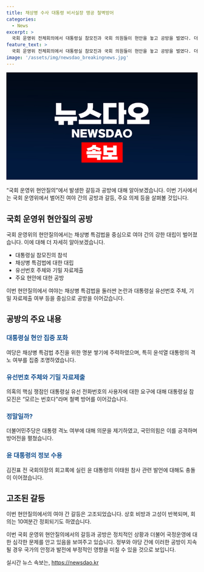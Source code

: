 ```yaml
---
title: 채상병 수사 대통령 비서실장 맹공 철벽방어
categories:
  - News
excerpt: >
  국회 운영위 전체회의에서 대통령실 참모진과 국회 의원들이 현안을 놓고 공방을 벌였다. 더불어민주당은 채상병 특검법 추진과 윤석열 대통령의 격노 여부를 집중 조명하며 대통령실에 직접 질문을 던졌고, 국민의힘은 이를 정쟁용 가짜뉴스라고 반박했다. 두 당은 대통령실의 유선번호 주체와 관련한 질문에서도 충돌하며 현안질의가 고성과 막말로 얼룩졌다. 이에 대해 각종 주장과 반박이 이어지며 참모진과 의원들 간의 공방이 계속되었다.
feature_text: >
  국회 운영위 전체회의에서 대통령실 참모진과 국회 의원들이 현안을 놓고 공방을 벌였다. 더불어민주당은 채상병 특검법 추진과 윤석열 대통령의 격노 여부를 집중 조명하며 대통령실에 직접 질문을 던졌고, 국민의힘은 이를 정쟁용 가짜뉴스라고 반박했다. 두 당은 대통령실의 유선번호 주체와 관련한 질문에서도 충돌하며 현안질의가 고성과 막말로 얼룩졌다. 이에 대해 각종 주장과 반박이 이어지며 참모진과 의원들 간의 공방이 계속되었다.
image: '/assets/img/newsdao_breakingnews.jpg'
---
```


<p><img src="/assets/img/newsdao_breakingnews.jpg" alt="flaretime 속보" /></p>

<p>“국회 운영위 현안질의”에서 발생한 갈등과 공방에 대해 알아보겠습니다. 이번 기사에서는 국회 운영위에서 벌어진 여야 간의 공방과 갈등, 주요 의제 등을 살펴볼 것입니다. </p>

<h2 data-ke-size="size26">국회 운영위 현안질의 공방</h2>

<p>국회 운영위의 현안질의에서는 채상병 특검법을 중심으로 여야 간의 강한 대립이 벌어졌습니다. 이에 대해 더 자세히 알아보겠습니다.</p>

<ul>
  <li>대통령실 참모진의 참석</li>
  <li>채상병 특검법에 대한 대립</li>
  <li>유선번호 주체와 기밀 자료제출</li>
  <li>주요 현안에 대한 공방</li>
</ul>

<p>이번 현안질의에서 여야는 채상병 특검법을 둘러싼 논란과 대통령실 유선번호 주체, 기밀 자료제출 여부 등을 중심으로 공방을 이어갔습니다.</p>

<h2 data-ke-size="size26">공방의 주요 내용</h2>

<h3><b><span style="color: #1a5490;">대통령실 현안 집중 포화</span></b></h3>

<p>여당은 채상병 특검법 추진을 위한 명분 쌓기에 주력하였으며, 특히 윤석열 대통령의 격노 여부를 집중 조명하였습니다.</p>

<h3><b><span style="color: #1a5490;">유선번호 주체와 기밀 자료제출</span></b></h3>

<p>의혹의 핵심 쟁점인 대통령실 유선 전화번호의 사용자에 대한 요구에 대해 대통령실 참모진은 “모르는 번호다"라며 철벽 방어를 이어갔습니다.</p>

<h3><b><span style="color: #1a5490;">정말일까?</span></b></h3>

<p>더불어민주당은 대통령 격노 여부에 대해 의문을 제기하였고, 국민의힘은 이를 공격하며 방어전을 펼쳤습니다.</p>

<h3><b><span style="color: #1a5490;">윤 대통령의 정보 수용</span></b></h3>

<p>김진표 전 국회의장의 회고록에 실린 윤 대통령의 이태원 참사 관련 발언에 대해도 충돌이 이어졌습니다.</p>

<h2 data-ke-size="size26">고조된 갈등</h2>

<p>이번 현안질의에서의 여야 간 갈등은 고조되었습니다. 상호 비방과 고성이 반복되며, 회의는 10여분간 정회되기도 하였습니다. </p>

<p>이번 국회 운영위 현안질의에서의 갈등과 공방은 정치적인 상황과 더불어 국정운영에 대한 심각한 문제를 안고 있음을 보여주고 있습니다. 정부와 야당 간에 이러한 공방이 지속될 경우 국가의 안정과 발전에 부정적인 영향을 미칠 수 있을 것으로 보입니다.</p>
실시간 뉴스 속보는, <a href="https://newsdao.kr" rel="dofollow">https://newsdao.kr</a>


